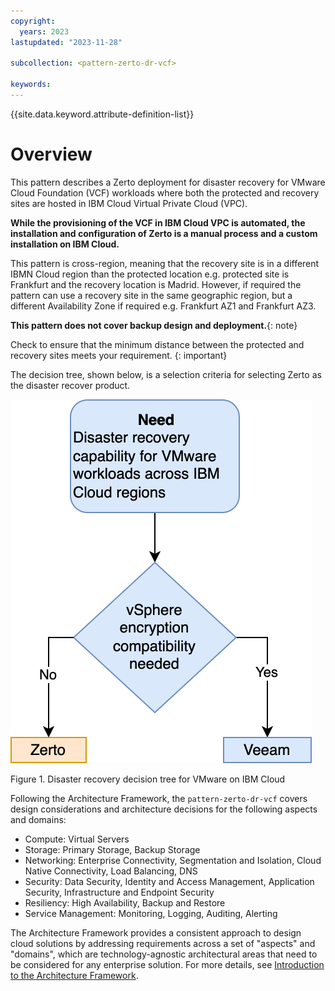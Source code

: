 ```yaml
---
copyright:
  years: 2023
lastupdated: "2023-11-28"

subcollection: <pattern-zerto-dr-vcf>

keywords:
---
```

{{site.data.keyword.attribute-definition-list}}

# Overview

This pattern describes a Zerto deployment for disaster recovery for VMware Cloud Foundation (VCF) workloads where both the protected and recovery sites are hosted in IBM Cloud Virtual Private Cloud (VPC).

**While the provisioning of the VCF in IBM Cloud VPC is automated, the installation and configuration of Zerto is a manual process and a custom installation on IBM Cloud.**

This pattern is cross-region, meaning that the recovery site is in a different IBMN Cloud region than the protected location e.g. protected site is Frankfurt and the recovery location is Madrid. However, if required the pattern can use a recovery site in the same geographic region, but a different Availability Zone if required e.g. Frankfurt AZ1 and Frankfurt AZ3.

**This pattern does not cover backup design and deployment.**{: note}

Check to ensure that the minimum distance between the protected and recovery sites meets your requirement. {: important}

The decision tree, shown below, is a selection criteria for selecting Zerto as the disaster recover product.

![Disaster_recovery_for_VMware workloads_on_ibm_cloud_decision_tree](image/Zerto-tree.svg)

Figure 1. Disaster recovery decision tree for VMware on IBM Cloud

Following the Architecture Framework, the `pattern-zerto-dr-vcf` covers design considerations and architecture decisions for the following aspects and domains:

- Compute: Virtual Servers
- Storage: Primary Storage, Backup Storage
- Networking: Enterprise Connectivity, Segmentation and Isolation, Cloud Native Connectivity, Load Balancing, DNS
- Security: Data Security, Identity and Access Management, Application Security, Infrastructure and Endpoint Security
- Resiliency: High Availability, Backup and Restore
- Service Management: Monitoring, Logging, Auditing, Alerting

The Architecture Framework provides a consistent approach to design cloud solutions by addressing requirements across a set of "aspects" and "domains", which are technology-agnostic architectural areas that need to be considered for any enterprise solution. For more details, see [Introduction to the Architecture Framework](file:////docs/architecture-framework).
